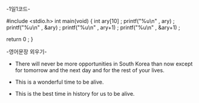    -1일1코드-

#include <stdio.h>
int main(void)
 {
    int ary[10] ;
    printf("%u\n" , ary) ;
    printf("%u\n" , &ary) ;
    printf("%u\n" , ary+1) ;
    printf("%u\n" , &ary+1) ;

return 0 ;
 }



   -영어문장 외우기- <Tracy>

* There will never be more opportunities in South Korea than now except
   for tomorrow and the next day and for the rest of your lives.

* This is a wonderful time to be alive.

* This is the best time in history for us to be alive.